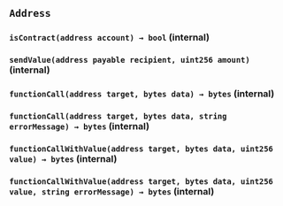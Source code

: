 ## `Address`






### `isContract(address account) → bool` (internal)





### `sendValue(address payable recipient, uint256 amount)` (internal)





### `functionCall(address target, bytes data) → bytes` (internal)





### `functionCall(address target, bytes data, string errorMessage) → bytes` (internal)





### `functionCallWithValue(address target, bytes data, uint256 value) → bytes` (internal)





### `functionCallWithValue(address target, bytes data, uint256 value, string errorMessage) → bytes` (internal)








